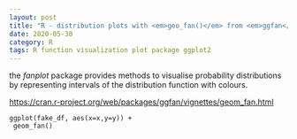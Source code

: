 ```yaml
---
layout: post
title: "R - distribution plots with <em>geo_fan()</em> from <em>ggfan</em> package"
date: 2020-05-30
category: R
tags: R function visualization plot package ggplot2
---
```


the <em>fanplot</em> package provides methods to visualise probability distributions by representing intervals of the distribution function with colours.

https://cran.r-project.org/web/packages/ggfan/vignettes/geom_fan.html

```
ggplot(fake_df, aes(x=x,y=y)) +
 geom_fan()
```

